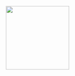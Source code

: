 <p align="center">
  <img height="170em" src="https://github-readme-stats.vercel.app/api?username=heart-to-the-sea&show_icons=true&count_private=true&theme=radical">
  
</p>
